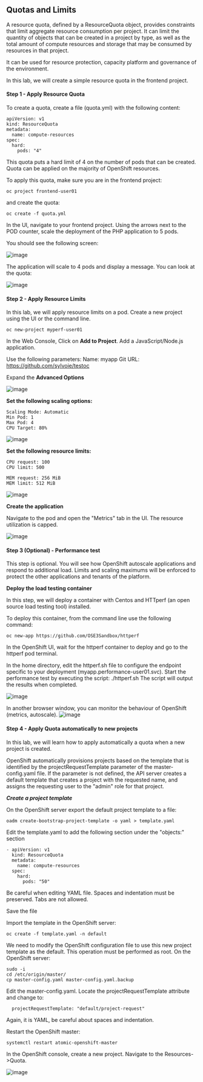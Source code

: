 ## Quotas and Limits

A resource quota, defined by a ResourceQuota object, provides constraints that limit aggregate resource consumption per project. It can limit the quantity of objects that can be created in a project by type, as well as the total amount of compute resources and storage that may be consumed by resources in that project.

It can be used for resource protection, capacity platform and governance of the environment.

In this lab, we will create a simple resource quota in the frontend project.


#### Step 1 - Apply Resource Quota

To create a quota, create a file (quota.yml) with the following content:


```
apiVersion: v1
kind: ResourceQuota
metadata:
  name: compute-resources
spec:
  hard:
    pods: "4"

```

This quota puts a hard limit of 4 on the number of pods that can be created. Quota can be applied on the majority of OpenShift resources.

To apply this quota, make sure you are in the frontend project:
```
oc project frontend-user01
```
and create the quota:
```
oc create -f quota.yml
```
In the UI, navigate to your frontend project. Using the arrows next to the POD counter, scale the deployment of the PHP application to 5 pods.

You should see the following screen:

![image](images/scale-test-1.png)

The application will scale to 4 pods and display a message.
You can look at the quota:

![image](images/scale-test-2.png)


#### Step 2 - Apply Resource Limits

In this lab, we will apply resource limits on a pod.
Create a new project using the UI or the command line.

```
oc new-project myperf-user01
```
In the Web Console, Click on **Add to Project**.
Add a JavaScript/Node.js application.

Use the following parameters:
Name: myapp
Git URL: https://github.com/sylvoie/testoc

Expand the **Advanced Options**

![image](images/nodejs-perf1.png)

**Set the following scaling options:**

```
Scaling Mode: Automatic
Min Pod: 1
Max Pod: 4
CPU Target: 80%
```

![image](images/nodejs-perf2.png)


**Set the following resource limits:**

```
CPU request: 100
CPU limit: 500

MEM request: 256 MiB
MEM limit: 512 MiB
```

![image](images/nodejs-perf3.png)

**Create the application**

Navigate to the pod and open the "Metrics" tab in the UI.
The resource utilization is capped.

![image](images/nodejs-perf4.png)



#### Step 3 (Optional) - Performance test

This step is optional. You will see how OpenShift autoscale applications and respond to additional load. Limits and scaling maximums will be enforced to protect the other applications and tenants of the platform.

**Deploy the load testing container**

In this step, we will deploy a container with Centos and HTTperf (an open source load testing tool) installed.

To deploy this container, from the command line use the following command:

```
oc new-app https://github.com/OSE3Sandbox/httperf
```

In the OpenShift UI, wait for the httperf container to deploy and go to the httperf pod terminal.

In the home directory, edit the httperf.sh file to configure the endpoint specific to your deployment (myapp.performance-user01.svc).
Start the performance test by executing the script: ./httperf.sh
The script will output the results when completed.

![image](images/term.png)

In another browser window, you can monitor the behaviour of OpenShift (metrics, autoscale).
![image](images/autoscale.png)


#### Step 4 - Apply Quota automatically to new projects

In this lab, we will learn how to apply automatically a quota when a new project is created.

OpenShift automatically provisions projects based on the template that is identified by the projectRequestTemplate parameter of the master-config.yaml file. If the parameter is not defined, the API server creates a default template that creates a project with the requested name, and assigns the requesting user to the "admin" role for that project.

***Create a project template***

On the OpenShift server export the default project template to a file:

```
oadm create-bootstrap-project-template -o yaml > template.yaml
```

Edit the template.yaml to add the following section under the "objects:" section

```
- apiVersion: v1
  kind: ResourceQuota
  metadata:
    name: compute-resources
  spec:
    hard:
      pods: "50"
```

Be careful when editing YAML file. Spaces and indentation must be preserved. Tabs are not allowed.

Save the file

Import the template in the OpenShift server:

```
oc create -f template.yaml -n default
```

We need to modify the OpenShift configuration file to use this new project template as the default. This operation must be performed as root. On the OpenShift server:

```
sudo -i
cd /etc/origin/master/
cp master-config.yaml master-config.yaml.backup
```

Edit the master-config.yaml. Locate the projectRequestTemplate attribute and change to:

```
  projectRequestTemplate: "default/project-request"
```

Again, it is YAML, be careful about spaces and indentation.

Restart the OpenShift master:

```
systemctl restart atomic-openshift-master
```

In the OpenShift console, create a new project.
Navigate to the Resources->Quota.

![image](images/autoquota.png)
